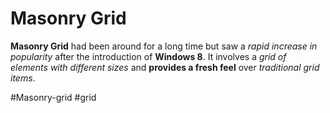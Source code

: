 # Masonry Grid
**Masonry Grid** had been around for a long time but saw a _rapid increase in popularity_ after the introduction of **Windows 8**. It involves a _grid of elements with different sizes_ and **provides a fresh feel** over _traditional grid items_.


#Masonry-grid
#grid 